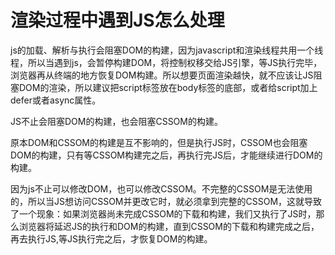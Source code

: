 # 渲染过程中遇到JS怎么处理

js的加载、解析与执行会阻塞DOM的构建，因为javascript和渲染线程共用一个线程，所以当遇到js，会暂停构建DOM，将控制权移交给JS引擎，等JS执行完毕，浏览器再从终端的地方恢复DOM构建。所以想要页面渲染越快，就不应该让JS阻塞DOM的渲染，所以建议把script标签放在body标签的底部，或者给script加上defer或者async属性。

JS不止会阻塞DOM的构建，也会阻塞CSSOM的构建。

原本DOM和CSSOM的构建是互不影响的，但是执行JS时，CSSOM也会阻塞DOM的构建，只有等CSSOM构建完之后，再执行完JS后，才能继续进行DOM的构建。

因为js不止可以修改DOM，也可以修改CSSOM。不完整的CSSOM是无法使用的，所以当JS想访问CSSOM并更改它时，就必须拿到完整的CSSOM，这就导致了一个现象：如果浏览器尚未完成CSSOM的下载和构建，我们又执行了JS时，那么浏览器将延迟JS的执行和DOM的构建，直到CSSOM的下载和构建完成之后，再去执行JS,等JS执行完之后，才恢复DOM的构建。



